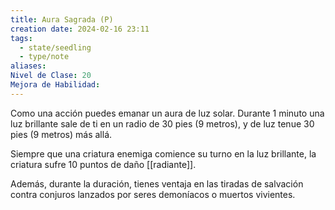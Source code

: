 ```yaml
---
title: Aura Sagrada (P)
creation date: 2024-02-16 23:11
tags:
  - state/seedling
  - type/note
aliases: 
Nivel de Clase: 20
Mejora de Habilidad:
---
```

Como una acción puedes emanar un aura de luz solar. Durante 1 minuto una luz brillante sale de ti
en un radio de 30 pies (9 metros), y de luz tenue 30 pies (9 metros) más allá.

Siempre que una criatura enemiga comience su turno en la luz brillante, la criatura sufre 10 puntos
de daño [[radiante]].

Además, durante la duración, tienes ventaja en las tiradas de salvación contra conjuros lanzados por seres demoníacos o muertos vivientes.



